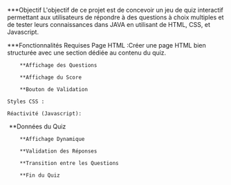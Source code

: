 ***Objectif
       L'objectif de ce projet est de concevoir un jeu de quiz interactif permettant aux utilisateurs de répondre à des questions à choix multiples et de tester leurs connaissances dans JAVA en utilisant de HTML, CSS, et Javascript.


***Fonctionnalités Requises
    Page HTML :Créer une page HTML bien structurée avec une section dédiée au contenu du quiz.

        **Affichage des Questions 

        **Affichage du Score 

        **Bouton de Validation 

    Styles CSS :

    Réactivité (Javascript):

​        **Données du Quiz 

        **Affichage Dynamique 

        **Validation des Réponses 
      
        **Transition entre les Questions 

        **Fin du Quiz 
​
